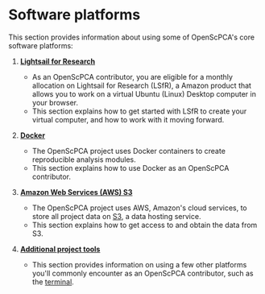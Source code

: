 # Software platforms

This section provides information about using some of OpenScPCA's core software platforms:

1. [**Lightsail for Research**](./lsfr/index.md)

      - As an OpenScPCA contributor, you are eligible for a monthly allocation on Lightsail for Research (LSfR), a Amazon product that allows you to work on a virtual Ubuntu (Linux) Desktop computer in your browser.
      - This section explains how to get started with LSfR to create your virtual computer, and how to work with it moving forward.


2. [**Docker**](./docker/index.md)

      - The OpenScPCA project uses Docker containers to create reproducible analysis modules.
      - This section explains how to use Docker as an OpenScPCA contributor.

3. [**Amazon Web Services (AWS) S3**](./aws/index.md)

      - The OpenScPCA project uses AWS, Amazon's cloud services, to store all project data on [S3](https://aws.amazon.com/s3/), a data hosting service.
      - This section explains how to get access to and obtain the data from S3.

4. [**Additional project tools**](./general-tools/index.md)

      - This section provides information on using a few other platforms you'll commonly encounter as an OpenScPCA contributor, such as the [terminal](./general-tools/using-the-terminal.md).
